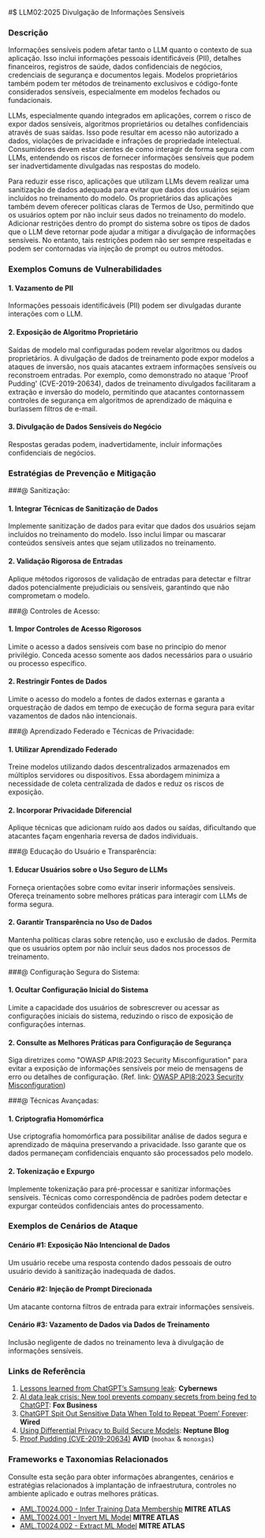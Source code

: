 #$ LLM02:2025 Divulgação de Informações Sensíveis

### Descrição

Informações sensíveis podem afetar tanto o LLM quanto o contexto de sua aplicação. Isso inclui informações pessoais identificáveis (PII), detalhes financeiros, registros de saúde, dados confidenciais de negócios, credenciais de segurança e documentos legais. Modelos proprietários também podem ter métodos de treinamento exclusivos e código-fonte considerados sensíveis, especialmente em modelos fechados ou fundacionais.

LLMs, especialmente quando integrados em aplicações, correm o risco de expor dados sensíveis, algoritmos proprietários ou detalhes confidenciais através de suas saídas. Isso pode resultar em acesso não autorizado a dados, violações de privacidade e infrações de propriedade intelectual. Consumidores devem estar cientes de como interagir de forma segura com LLMs, entendendo os riscos de fornecer informações sensíveis que podem ser inadvertidamente divulgadas nas respostas do modelo.

Para reduzir esse risco, aplicações que utilizam LLMs devem realizar uma sanitização de dados adequada para evitar que dados dos usuários sejam incluídos no treinamento do modelo. Os proprietários das aplicações também devem oferecer políticas claras de Termos de Uso, permitindo que os usuários optem por não incluir seus dados no treinamento do modelo. Adicionar restrições dentro do prompt do sistema sobre os tipos de dados que o LLM deve retornar pode ajudar a mitigar a divulgação de informações sensíveis. No entanto, tais restrições podem não ser sempre respeitadas e podem ser contornadas via injeção de prompt ou outros métodos.

### Exemplos Comuns de Vulnerabilidades

#### 1. Vazamento de PII
  Informações pessoais identificáveis (PII) podem ser divulgadas durante interações com o LLM.
#### 2. Exposição de Algoritmo Proprietário
  Saídas de modelo mal configuradas podem revelar algoritmos ou dados proprietários. A divulgação de dados de treinamento pode expor modelos a ataques de inversão, nos quais atacantes extraem informações sensíveis ou reconstroem entradas. Por exemplo, como demonstrado no ataque 'Proof Pudding' (CVE-2019-20634), dados de treinamento divulgados facilitaram a extração e inversão do modelo, permitindo que atacantes contornassem controles de segurança em algoritmos de aprendizado de máquina e burlassem filtros de e-mail.
#### 3. Divulgação de Dados Sensíveis do Negócio
  Respostas geradas podem, inadvertidamente, incluir informações confidenciais de negócios.

### Estratégias de Prevenção e Mitigação

###@ Sanitização:

#### 1. Integrar Técnicas de Sanitização de Dados
  Implemente sanitização de dados para evitar que dados dos usuários sejam incluídos no treinamento do modelo. Isso inclui limpar ou mascarar conteúdos sensíveis antes que sejam utilizados no treinamento.
#### 2. Validação Rigorosa de Entradas
  Aplique métodos rigorosos de validação de entradas para detectar e filtrar dados potencialmente prejudiciais ou sensíveis, garantindo que não comprometam o modelo.

###@ Controles de Acesso:

#### 1. Impor Controles de Acesso Rigorosos
  Limite o acesso a dados sensíveis com base no princípio do menor privilégio. Conceda acesso somente aos dados necessários para o usuário ou processo específico.
#### 2. Restringir Fontes de Dados
  Limite o acesso do modelo a fontes de dados externas e garanta a orquestração de dados em tempo de execução de forma segura para evitar vazamentos de dados não intencionais.

###@ Aprendizado Federado e Técnicas de Privacidade:

#### 1. Utilizar Aprendizado Federado
  Treine modelos utilizando dados descentralizados armazenados em múltiplos servidores ou dispositivos. Essa abordagem minimiza a necessidade de coleta centralizada de dados e reduz os riscos de exposição.
#### 2. Incorporar Privacidade Diferencial
  Aplique técnicas que adicionam ruído aos dados ou saídas, dificultando que atacantes façam engenharia reversa de dados individuais.

###@ Educação do Usuário e Transparência:

#### 1. Educar Usuários sobre o Uso Seguro de LLMs
  Forneça orientações sobre como evitar inserir informações sensíveis. Ofereça treinamento sobre melhores práticas para interagir com LLMs de forma segura.
#### 2. Garantir Transparência no Uso de Dados
  Mantenha políticas claras sobre retenção, uso e exclusão de dados. Permita que os usuários optem por não incluir seus dados nos processos de treinamento.

###@ Configuração Segura do Sistema:

#### 1. Ocultar Configuração Inicial do Sistema
  Limite a capacidade dos usuários de sobrescrever ou acessar as configurações iniciais do sistema, reduzindo o risco de exposição de configurações internas.
#### 2. Consulte as Melhores Práticas para Configuração de Segurança
  Siga diretrizes como "OWASP API8:2023 Security Misconfiguration" para evitar a exposição de informações sensíveis por meio de mensagens de erro ou detalhes de configuração.
  (Ref. link: [OWASP API8:2023 Security Misconfiguration](https://owasp.org/API-Security/editions/2023/en/0xa8-security-misconfiguration/))

###@ Técnicas Avançadas:

#### 1. Criptografia Homomórfica
  Use criptografia homomórfica para possibilitar análise de dados segura e aprendizado de máquina preservando a privacidade. Isso garante que os dados permaneçam confidenciais enquanto são processados pelo modelo.
#### 2. Tokenização e Expurgo
  Implemente tokenização para pré-processar e sanitizar informações sensíveis. Técnicas como correspondência de padrões podem detectar e expurgar conteúdos confidenciais antes do processamento.

### Exemplos de Cenários de Ataque

#### Cenário #1: Exposição Não Intencional de Dados
  Um usuário recebe uma resposta contendo dados pessoais de outro usuário devido à sanitização inadequada de dados.
#### Cenário #2: Injeção de Prompt Direcionada
  Um atacante contorna filtros de entrada para extrair informações sensíveis.
#### Cenário #3: Vazamento de Dados via Dados de Treinamento
  Inclusão negligente de dados no treinamento leva à divulgação de informações sensíveis.

### Links de Referência

1. [Lessons learned from ChatGPT’s Samsung leak](https://cybernews.com/security/chatgpt-samsung-leak-explained-lessons/): **Cybernews**
2. [AI data leak crisis: New tool prevents company secrets from being fed to ChatGPT](https://www.foxbusiness.com/politics/ai-data-leak-crisis-prevent-company-secrets-chatgpt): **Fox Business**
3. [ChatGPT Spit Out Sensitive Data When Told to Repeat ‘Poem’ Forever](https://www.wired.com/story/chatgpt-poem-forever-security-roundup/): **Wired**
4. [Using Differential Privacy to Build Secure Models](https://neptune.ai/blog/using-differential-privacy-to-build-secure-models-tools-methods-best-practices): **Neptune Blog**
5. [Proof Pudding (CVE-2019-20634)](https://avidml.org/database/avid-2023-v009/) **AVID** (`moohax` & `monoxgas`)

### Frameworks e Taxonomias Relacionados

Consulte esta seção para obter informações abrangentes, cenários e estratégias relacionados à implantação de infraestrutura, controles no ambiente aplicado e outras melhores práticas.

- [AML.T0024.000 - Infer Training Data Membership](https://atlas.mitre.org/techniques/AML.T0024.000) **MITRE ATLAS**
- [AML.T0024.001 - Invert ML Model](https://atlas.mitre.org/techniques/AML.T0024.001) **MITRE ATLAS**
- [AML.T0024.002 - Extract ML Model](https://atlas.mitre.org/techniques/AML.T0024.002) **MITRE ATLAS**
